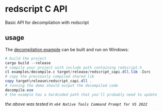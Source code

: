 # redscript C API
Basic API for decompilation with redscript

## usage
The [decompilation example](examples/decompile.c) can be built and run on Windows:
```powershell
# build the project
cargo build --release
# compile your project with include path containing redscript.h
cl examples/decompile.c target/release/redscript_capi.dll.lib -Isrc
# copy the previously compiled shared lib
copy target\release\redscript_capi.dll .
# running the demo should output the decompiled code
decompile.exe
# the example has a hardcoded path that you'll probably need to update for it to work on your machine
```
*the above was tested in `x64 Native Tools Command Prompt for VS 2022`*
